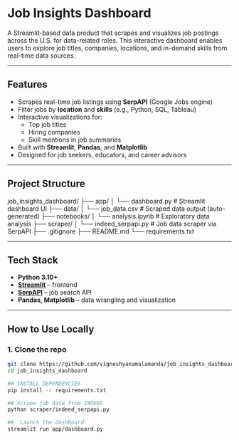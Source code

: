 # Job Insights Dashboard

A Streamlit-based data product that scrapes and visualizes job postings across the U.S. for data-related roles. This interactive dashboard enables users to explore job titles, companies, locations, and in-demand skills from real-time data sources.

---

## Features

- Scrapes real-time job listings using **SerpAPI** (Google Jobs engine)
- Filter jobs by **location** and **skills** (e.g., Python, SQL, Tableau)
- Interactive visualizations for:
  - Top job titles
  - Hiring companies
  - Skill mentions in job summaries
- Built with **Streamlit**, **Pandas**, and **Matplotlib**
- Designed for job seekers, educators, and career advisors

---

## Project Structure

job_insights_dashboard/
├── app/
│ └── dashboard.py # Streamlit dashboard UI
├── data/
│ └── job_data.csv # Scraped data output (auto-generated)
├── notebooks/
│ └── analysis.ipynb # Exploratory data analysis
├── scraper/
│ └── indeed_serpapi.py # Job data scraper via SerpAPI
├── .gitignore
├── README.md
└── requirements.txt


---

## Tech Stack

- **Python 3.10+**
- [**Streamlit**](https://streamlit.io) – frontend
- [**SerpAPI**](https://serpapi.com) – job search API
- **Pandas, Matplotlib** – data wrangling and visualization

---

## How to Use Locally

### 1. Clone the repo
```bash
git clone https://github.com/vigneshyanamalamanda/job_insights_dashboard.git
cd job_insights_dashboard

## INSTALL DEPENDENCIES
pip install -r requirements.txt

## Scrape job data from INDEED
python scraper/indeed_serpapi.py

##  Launch the dashboard
streamlit run app/dashboard.py

